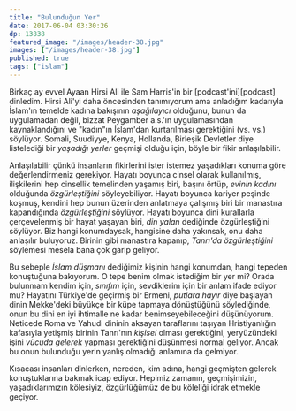 ```yaml
---
title: "Bulunduğun Yer"
date: 2017-06-04 03:30:26
dp: 13838
featured_image: "/images/header-38.jpg"
images: ["/images/header-38.jpg"]
published: true
tags: ["islam"]
---
```




Birkaç ay evvel Ayaan Hirsi Ali ile Sam Harris'in bir [podcast'ini][podcast]
dinledim. Hirsi Ali'yi daha öncesinden tanımıyorum ama anladığım kadarıyla
İslam'ın temelde kadına bakışının *aşağılayıcı* olduğunu, bunun da uygulamadan
değil, bizzat Peygamber a.s.'ın uygulamasından kaynaklandığını ve "kadın"ın
İslam'dan kurtarılması gerektiğini (vs. vs.) söylüyor. Somali, Suudiyye, Kenya,
Hollanda, Birleşik Devletler diye listelediği bir *yaşadığı yerler* geçmişi
olduğu için, böyle bir fikir anlaşılabilir.

Anlaşılabilir çünkü insanların fikirlerini ister istemez yaşadıkları konuma göre
değerlendirmeniz gerekiyor. Hayatı boyunca cinsel olarak kullanılmış,
ilişkilerini hep cinsellik temelinden yaşamış biri, başını örtüp, *evinin
kadını* olduğunda *özgürleştiğini* söyleyebiliyor. Hayatı boyunca kariyer
peşinde koşmuş, kendini hep bunun üzerinden anlatmaya çalışmış biri bir
manastıra kapandığında *özgürleştiğini* söylüyor. Hayatı boyunca dini kurallarla
çerçevelenmiş bir hayat yaşayan biri, *din yalan* dediğinde özgürleştiğini
söylüyor. Biz hangi konumdaysak, hangisine daha yakınsak, onu daha anlaşılır
buluyoruz. Birinin gibi manastıra kapanıp, *Tanrı'da özgürleştiğini* söylemesi
mesela bana çok garip geliyor.

Bu sebeple *İslam düşmanı* dediğimiz kişinin hangi konumdan, hangi tepeden
konuştuğuna bakıyorum. O tepe benim olmak istediğim bir yer mi? Orada bulunmam
kendim için, *sınıfım* için, sevdiklerim için bir anlam ifade ediyor mu?
Hayatını Türkiye'de geçirmiş bir Ermeni, *putlara hayır* diye başlayan dinin
Mekke'deki büyükçe bir küpe tapmaya dönüştüğünü söylediğinde, onun bu dini en
iyi ihtimalle ne kadar benimseyebileceğini düşünüyorum. Neticede Roma ve Yahudi
dininin aksayan taraflarını taşıyan Hristiyanlığın kafasıyla yetişmiş birinin
Tanrı'nın *kişisel* olması gerektiğini, yeryüzündeki işini *vücuda gelerek*
yapması gerektiğini düşünmesi normal geliyor. Ancak bu onun bulunduğu yerin
yanlış olmadığı anlamına da gelmiyor.

Kısacası insanları dinlerken, nereden, kim adına, hangi geçmişten gelerek
konuştuklarına bakmak icap ediyor. Hepimiz zamanın, geçmişimizin,
yaşadıklarımızın kölesiyiz, özgürlüğümüz de bu köleliği idrak etmekle geçiyor.



